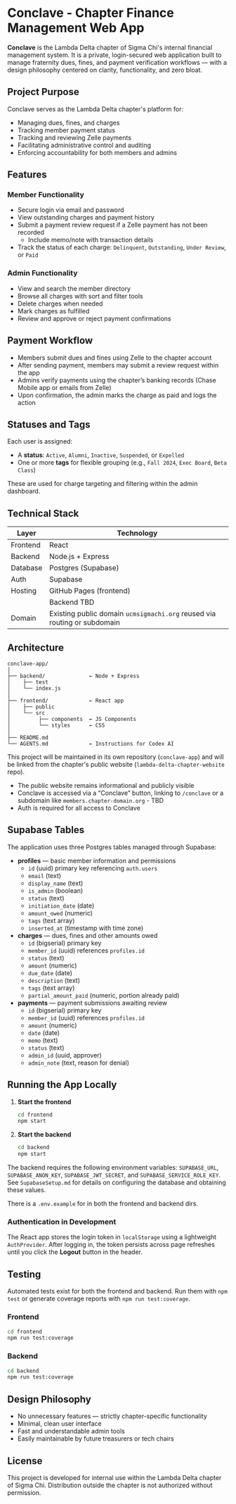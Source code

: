 # Conclave - Chapter Finance Management Web App

**Conclave** is the Lambda Delta chapter of Sigma Chi's internal financial management system. It is a private, login-secured web application built to manage fraternity dues, fines, and payment verification workflows — with a design philosophy centered on clarity, functionality, and zero bloat.

## Project Purpose

Conclave serves as the Lambda Delta chapter's platform for:
- Managing dues, fines, and charges
- Tracking member payment status
- Tracking and reviewing Zelle payments
- Facilitating administrative control and auditing
- Enforcing accountability for both members and admins

## Features

### Member Functionality
- Secure login via email and password
- View outstanding charges and payment history
- Submit a payment review request if a Zelle payment has not been recorded
  - Include memo/note with transaction details
- Track the status of each charge: `Delinquent`, `Outstanding`, `Under Review`, or `Paid`

### Admin Functionality
- View and search the member directory
- Browse all charges with sort and filter tools
- Delete charges when needed
- Mark charges as fulfilled
- Review and approve or reject payment confirmations


## Payment Workflow

- Members submit dues and fines using Zelle to the chapter account
- After sending payment, members may submit a review request within the app
- Admins verify payments using the chapter’s banking records (Chase Mobile app or emails from Zelle)
- Upon confirmation, the admin marks the charge as paid and logs the action

## Statuses and Tags

Each user is assigned:
- A **status**: `Active`, `Alumni`, `Inactive`, `Suspended`, or `Expelled`
- One or more **tags** for flexible grouping (e.g., `Fall 2024`, `Exec Board`, `Beta Class`)

These are used for charge targeting and filtering within the admin dashboard.

## Technical Stack

| Layer     | Technology              |
|-----------|-------------------------|
| Frontend  | React                   |
| Backend   | Node.js + Express |
| Database  | Postgres (Supabase) |
| Auth      | Supabase |
| Hosting   | GitHub Pages (frontend) |
|           | Backend TBD |
| Domain    | Existing public domain `ucmsigmachi.org` reused via routing or subdomain |

## Architecture

```
conclave-app/
│
├── backend/              ← Node + Express
│    ├── test
│    └── index.js
│
├── frontend/             ← React app
│    ├── public
│    └── src
│         ├── components  ← JS Components
│         └── styles      ← CSS
│
├── README.md
└── AGENTS.md             ← Instructions for Codex AI
```

This project will be maintained in its own repository (`conclave-app`) and will be linked from the chapter's public website (`lambda-delta-chapter-website` repo).

- The public website remains informational and publicly visible
- Conclave is accessed via a “Conclave” button, linking to `/conclave` or a subdomain like `members.chapter-domain.org` - TBD
- Auth is required for all access to Conclave

## Supabase Tables

The application uses three Postgres tables managed through Supabase:

- **profiles** — basic member information and permissions
  - `id` (uuid) primary key referencing `auth.users`
  - `email` (text)
  - `display_name` (text)
  - `is_admin` (boolean)
  - `status` (text)
  - `initiation_date` (date)
  - `amount_owed` (numeric)
  - `tags` (text array)
  - `inserted_at` (timestamp with time zone)
- **charges** — dues, fines and other amounts owed
  - `id` (bigserial) primary key
  - `member_id` (uuid) references `profiles.id`
  - `status` (text)
  - `amount` (numeric)
  - `due_date` (date)
  - `description` (text)
  - `tags` (text array)
  - `partial_amount_paid` (numeric, portion already paid)
- **payments** — payment submissions awaiting review
  - `id` (bigserial) primary key
  - `member_id` (uuid) references `profiles.id`
  - `amount` (numeric)
  - `date` (date)
  - `memo` (text)
  - `status` (text)
  - `admin_id` (uuid, approver)
  - `admin_note` (text, reason for denial)

## Running the App Locally

1. **Start the frontend**
   ```bash
   cd frontend
   npm start
   ```

2. **Start the backend**
   ```bash
   cd backend
   npm start
   ```
The backend requires the following environment variables:
`SUPABASE_URL`, `SUPABASE_ANON_KEY`, `SUPABASE_JWT_SECRET`, and
`SUPABASE_SERVICE_ROLE_KEY`. See `SupabaseSetup.md` for details on
configuring the database and obtaining these values.

There is a `.env.example` for in both the frontend and backend dirs.

### Authentication in Development

The React app stores the login token in `localStorage` using a lightweight
`AuthProvider`. After logging in, the token persists across page refreshes until
you click the **Logout** button in the header.

## Testing

Automated tests exist for both the frontend and backend. Run them with `npm test`
or generate coverage reports with `npm run test:coverage`.

### Frontend

```bash
cd frontend
npm run test:coverage
```

### Backend

```bash
cd backend
npm run test:coverage
```

## Design Philosophy

- No unnecessary features — strictly chapter-specific functionality
- Minimal, clean user interface
- Fast and understandable admin tools
- Easily maintainable by future treasurers or tech chairs

## License

This project is developed for internal use within the Lambda Delta chapter of Sigma Chi. Distribution outside the chapter is not authorized without permission.
